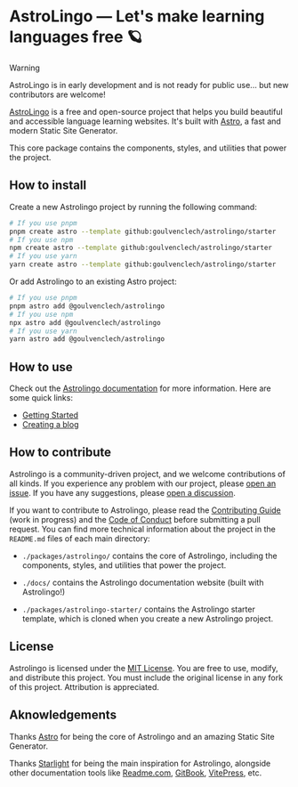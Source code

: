 # AstroLingo — Let's make learning languages free 🪐

> [!WARNING]
> AstroLingo is in early development and is not ready for public use... but new contributors are welcome!

[AstroLingo](https://astropi.goulven-clech.dev/) is a free and open-source project that helps you build beautiful and accessible language learning websites. It's built with [Astro](https://astro.build/), a fast and modern Static Site Generator.

This core package contains the components, styles, and utilities that power the project.

## How to install

Create a new Astrolingo project by running the following command:

```bash
# If you use pnpm
pnpm create astro --template github:goulvenclech/astrolingo/starter
# If you use npm
npm create astro --template github:goulvenclech/astrolingo/starter
# If you use yarn
yarn create astro --template github:goulvenclech/astrolingo/starter
```

Or add Astrolingo to an existing Astro project:

```bash
# If you use pnpm
pnpm astro add @goulvenclech/astrolingo
# If you use npm
npx astro add @goulvenclech/astrolingo
# If you use yarn
yarn astro add @goulvenclech/astrolingo
```

## How to use

Check out the [Astrolingo documentation](https://astropi.goulven-clech.dev/) for more information. Here are some quick links:

- [Getting Started](https://astropi.goulven-clech.dev/learn/2-getting-started)
- [Creating a blog](https://astropi.goulven-clech.dev/learn/3-create-a-blog)

## How to contribute

Astrolingo is a community-driven project, and we welcome contributions of all kinds. If you experience any problem with our project, please [open an issue](https://github.com/goulvenclech/astrolingo/issues). If you have any suggestions, please [open a discussion](https://github.com/goulvenclech/astrolingo/discussions).

If you want to contribute to Astrolingo, please read the [Contributing Guide](./CONTRIBUTING.md) (work in progress) and the [Code of Conduct](./CODE_OF_CONDUCT.md) before submitting a pull request. You can find more technical information about the project in the `README.md` files of each main directory:

- `./packages/astrolingo/` contains the core of Astrolingo, including the components, styles, and utilities that power the project.

- `./docs/` contains the Astrolingo documentation website (built with Astrolingo!)

- `./packages/astrolingo-starter/` contains the Astrolingo starter template, which is cloned when you create a new Astrolingo project.

## License

Astrolingo is licensed under the [MIT License](./LICENSE.md). You are free to use, modify, and distribute this project. You must include the original license in any fork of this project. Attribution is appreciated.

## Aknowledgements

Thanks [Astro](https://astro.build/) for being the core of Astrolingo and an amazing Static Site Generator.

Thanks [Starlight](https://starlight.astro.build) for being the main inspiration for Astrolingo, alongside other documentation tools like [Readme.com](https://readme.com/), [GitBook](https://docs.gitbook.com/), [VitePress](https://vitepress.vuejs.org/), etc.
